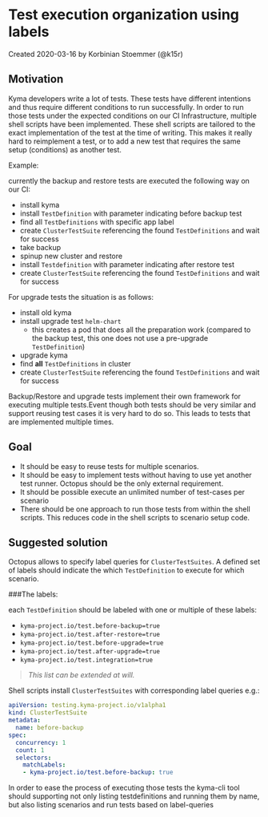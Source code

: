 # Test execution organization using labels

Created 2020-03-16 by Korbinian Stoemmer (@k15r)

## Motivation

Kyma developers write a lot of tests. These tests have different intentions and thus require different conditions to run successfully. In order to run those tests under the expected conditions on our CI Infrastructure, multiple shell scripts have been implemented. 
These shell scripts are tailored to the exact implementation of the test at the time of writing. This makes it really hard to reimplement a test, or to add a new test that requires the same setup (conditions) as another test.

Example:

currently the backup and restore tests are executed the following way on our CI:
* install kyma
* install `TestDefinition` with parameter indicating before backup test
* find all `TestDefinitions` with specific app label
* create `ClusterTestSuite` referencing the found `TestDefinitions` and wait for success
* take backup
* spinup new cluster and restore
* install `Testdefinition` with parameter indicating after restore test
* create `ClusterTestSuite` referencing the found `TestDefinitions` and wait for success


For upgrade tests the situation is as follows:

* install old kyma
* install upgrade test `helm-chart`
  * this creates a pod that does all the preparation work (compared to the backup test, this one does not use a pre-upgrade `TestDefinition`)
* upgrade kyma
* find **all** `TestDefinitions` in cluster
* create `ClusterTestSuite` referencing the found `TestDefinitions` and wait for success

Backup/Restore and upgrade tests implement their own framework for executing multiple tests.Event though both tests should be very similar and support reusing test cases it is very hard to do so. This leads to tests that are implemented multiple times.

## Goal

* It should be easy to reuse tests for multiple scenarios.
* It should be easy to implement tests without having to use yet another test runner. Octopus should be the only external requirement.
* It should be possible execute an unlimited number of test-cases per scenario
* There should be one approach to run those tests from within the shell scripts. This reduces code in the shell scripts to scenario setup code.

## Suggested solution

Octopus allows to specify label queries for `ClusterTestSuites`. A defined set of labels should indicate the which `TestDefinition` to execute for which scenario.

###The labels:

each `TestDefinition` should be labeled with one or multiple of these labels:

* `kyma-project.io/test.before-backup=true`
* `kyma-project.io/test.after-restore=true`
* `kyma-project.io/test.before-upgrade=true`
* `kyma-project.io/test.after-upgrade=true`
* `kyma-project.io/test.integration=true`

>*This list can be extended at will.*

Shell scripts install `ClusterTestSuites` with corresponding label queries e.g.:

```yaml
apiVersion: testing.kyma-project.io/v1alpha1
kind: ClusterTestSuite
metadata:
  name: before-backup
spec:
  concurrency: 1
  count: 1
  selectors:
    matchLabels:
    - kyma-project.io/test.before-backup: true
```

In order to ease the process of executing those tests the kyma-cli tool should supporting not only listing testdefinitions and running them by name, but also listing scenarios and run tests based on label-queries
